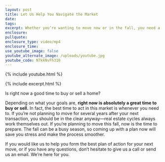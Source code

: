 ```yaml
---
layout: post
title: Let Us Help You Navigate the Market
date:
tags:
excerpt: Whether you’re wanting to move now or in the fall, you need a plan.
enclosure:
pullquote:
enclosure_type: video/mp4
enclosure_time:
use_youtube_image: false
youtube_alternate_image: /uploads/youtube.jpg
youtube_code: N7kkNvFh318
---
```

{% include youtube.html %}

{% include excerpt.html %}

Is right now a good time to buy or sell a home?

Depending on what your goals are, **right now is absolutely a great time to buy or sell.** In fact, the best time to act in this market is whenever you need to. If you’re not planning to move for several years after your next transaction, you should be in the clear anyway—real estate cycles always work themselves out. If you’re planning to move this fall, now is the time to prepare. The fall can be a busy season, so coming up with a plan now will save you stress and make the process smoother.

If you would like us to help you form the best plan of action for your next move, or if you have any questions, don’t hesitate to give us a call or send us an email. We’re here for you.